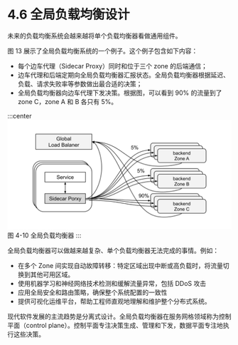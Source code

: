 # 4.6 全局负载均衡设计

未来的负载均衡系统会越来越将单个负载均衡器看做通用组件。

图 13 展示了全局负载均衡系统的一个例子。这个例子包含如下内容：

- 每个边车代理（Sidecar Proxy）同时和位于三个 zone 的后端通信；
- 边车代理和后端定期向全局负载均衡器汇报状态。全局负载均衡器根据延迟、负载、请求失败率等参数做出最合适的决策；
- 全局负载均衡器向边车代理下发决策。根据图，可以看到 90% 的流量到了 zone C，zone A 和 B 各只有 5%。

:::center
  ![](../assets/global-load-balancer.svg)<br/>
图 4-10 全局负载均衡器
:::


全局负载均衡器可以做越来越复杂、单个负载均衡器无法完成的事情。例如：

- 在多个 Zone 间实现自动故障转移：特定区域出现中断或高负载时，将流量切换到其他可用区域。
- 使用机器学习和神经网络技术检测和缓解流量异常，包括 DDoS 攻击
- 应用全局安全和路由策略，确保整个系统配置的一致性
- 提供可视化运维平台，帮助工程师直观地理解和维护整个分布式系统。

现代软件发展的主流趋势是分离式设计。全局负载均衡器在服务网格领域称为控制平面（control plane）。控制平面专注决策生成、管理和下发，数据平面专注地执行这些决策。